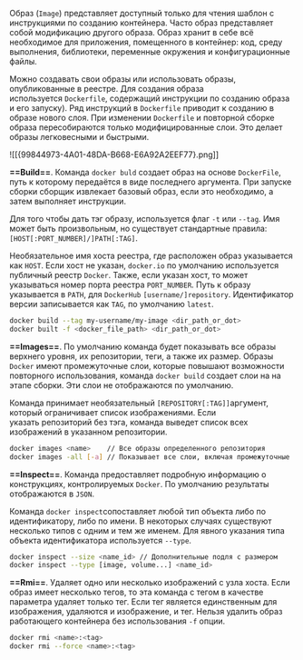 Образ (`Image`) представляет доступный только для чтения шаблон с инструкциями по созданию контейнера. Часто образ представляет собой модификацию другого образа. Образ хранит в себе всё необходимое для приложения, помещенного в контейнер: код, среду выполнения, библиотеки, переменные окружения и конфигурационные файлы.

Можно создавать свои образы или использовать образы, опубликованные в реестре. Для создания образа используется `Dockerfile`, содержащий инструкции по созданию образа и его запуску). Ряд инструкций в `Dockerfile` приводит к созданию в образе нового слоя. При изменении `Dockerfile` и повторной сборке образа пересобираются только модифицированные слои. Это делает образы легковесными и быстрыми.

![[{99844973-4A01-48DA-B668-E6A92A2EEF77}.png]]

**==Build==**. Команда `docker buld` создает образ на основе `DockerFile`, путь к которому передаётся в виде последнего аргумента. При запуске сборки сборщик извлекает базовый образ, если это необходимо, а затем выполняет инструкции.

Для того чтобы дать тэг образу, используется флаг `-t` или `--tag`. Имя может быть произвольным, но существует стандартные правила: `[HOST[:PORT_NUMBER]/]PATH[:TAG]`.

Необязательное имя хоста реестра, где расположен образ указывается как `HOST`.
Если хост не указан, `docker.io` по умолчанию используется публичный реестр `Docker`.
Также, если указан хост, то может указываться номер порта реестра `PORT_NUMBER`.
Путь к образу указывается в `PATH`, для `DockerHub` `[username/]repository`.
Идентификатор версии записывается как `TAG`, по умолчанию `latest`.

```sh
docker build --tag my-username/my-image <dir_path_or_dot>
docker built -f <docker_file_path> <dir_path_or_dot>
```

**==Images==**. По умолчанию команда будет показывать все образы верхнего уровня, их репозитории, теги, а также их размер. Образы `Docker` имеют промежуточные слои, которые повышают возможности повторного использования, команда `docker build` создает слои на на этапе сборки. Эти слои не отображаются по умолчанию.

Команда принимает необязательный `[REPOSITORY[:TAG]]`аргумент, который ограничивает список изображениями. Если указать репозиторий без тэга,
команда выведет список всех изображений в указанном репозитории.

```sh
docker images <name>    // Все образы определенного репозитория
docker images -all [-a] // Показывает все слои, включая промежуточные
```

**==Inspect==**.  Команда предоставляет подробную информацию о конструкциях, контролируемых `Docker`. По умолчанию результаты отображаются в `JSON`.

Команда `docker inspect`сопоставляет любой тип объекта либо по идентификатору, либо по имени. В некоторых случаях существуют несколько типов с одним и тем же именем. Для явного указания типа объекта идентификатора используется `--type`.

```sh
docker inspect --size <name_id> // Дополнительные подля с размером
docker inspect --type [image, volume...] <name_id>
```

**==Rmi==**. Удаляет одно или несколько изображений с узла хоста. Если образ имеет несколько тегов, то эта команда с тегом в качестве параметра удаляет только тег. 
Если тег является единственным для изображения, удаляются и изображение, и тег.
Нельзя  удалить образ работающего контейнера без использования `-f` опции.

```sh
docker rmi <name>:<tag>
docker rmi --force <name>:<tag>
```
